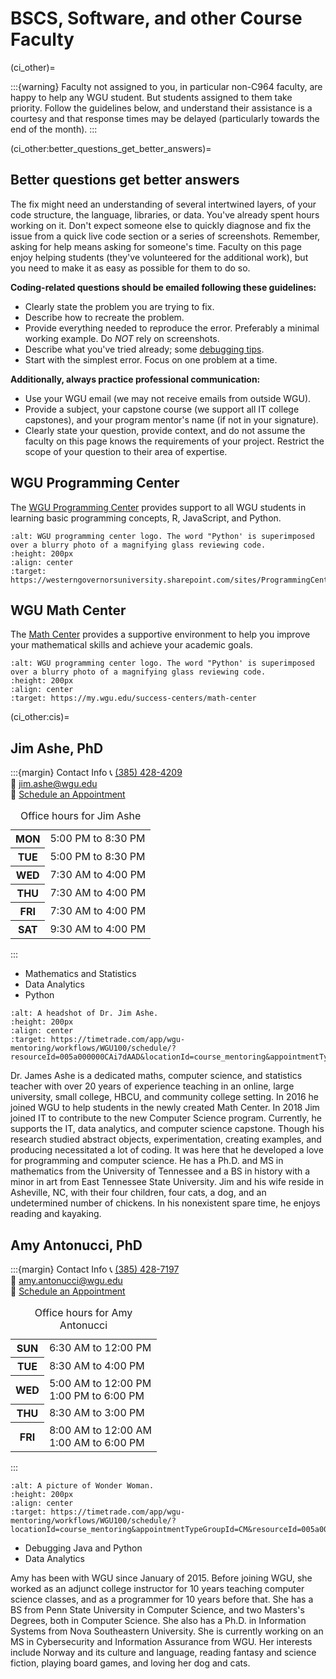# BSCS, Software, and other Course Faculty
<!-- hack to open links in new tab -->
<head>
    <base target="_blank">
</head>

(ci_other)=

:::{warning}
Faculty not assigned to you, in particular non-C964 faculty,  are happy to help any WGU student. But students assigned to them take priority.  Follow the guidelines below, and understand their assistance is a courtesy and that response times may be delayed (particularly towards the end of the month).
:::

(ci_other:better_questions_get_better_answers)=

## Better questions get better answers

The fix might need an understanding of several intertwined layers, of your code structure, the language, libraries, or data. You've already spent hours working on it. Don't expect someone else to quickly diagnose and fix the issue from a quick live code section or a series of screenshots. Remember, asking for help means asking for someone's time. Faculty on this page enjoy helping students (they've volunteered for the additional work), but you need to make it as easy as possible for them to do so.

**Coding-related questions should be emailed following these guidelines:**

- Clearly state the problem you are trying to fix.
- Describe how to recreate the problem.
- Provide everything needed to reproduce the error. Preferably a minimal working example. Do *NOT* rely on screenshots.
- Describe what you've tried already; some [debugging tips](https://www.freecodecamp.org/news/what-is-debugging-how-to-debug-code/).
- Start with the simplest error. Focus on one problem at a time.

**Additionally, always practice professional communication:**

- Use your WGU email (we may not receive emails from outside WGU).
- Provide a subject, your capstone course (we support all IT college capstones), and your program mentor's name (if not in your signature).
- Clearly state your question, provide context, and do not assume the faculty on this page knows the requirements of your project. Restrict the scope of your question to their area of expertise.

## WGU Programming Center

The [WGU Programming Center](https://westerngovernorsuniversity.sharepoint.com/sites/ProgrammingCenter) provides support to all WGU students in learning basic programming concepts, R, JavaScript, and Python. 

```{image} ./url_images/WGU_programming_center_python.png
:alt: WGU programming center logo. The word "Python' is superimposed over a blurry photo of a magnifying glass reviewing code.  
:height: 200px
:align: center
:target: https://westerngovernorsuniversity.sharepoint.com/sites/ProgrammingCenter
```

## WGU Math Center

The [Math Center](https://my.wgu.edu/success-centers/math-center) provides a supportive environment to help you improve your mathematical skills and achieve your academic goals.

```{image} ./url_images/math-center.svg
:alt: WGU programming center logo. The word "Python' is superimposed over a blurry photo of a magnifying glass reviewing code.  
:height: 200px
:align: center
:target: https://my.wgu.edu/success-centers/math-center
```

(ci_other:cis)=
## Jim Ashe, PhD

:::{margin} Contact Info
📞 <a href="tel:+13854284209"> (385) 428-4209</a> </br>
📧 [jim.ashe@wgu.edu](mailto:jim.ashe@wgu.edu?subject=C964%20capstone%) </br>
📅 [Schedule an Appointment](https://timetrade.com/app/wgu-mentoring/workflows/WGU100/schedule/?resourceId=005a000000CAi7dAAD&locationId=course_mentoring&appointmentTypeGroupId=CM&questionId__course_code=C964) </br>
<table _ngcontent-stv-c382="" class="margin--bottom--10"><caption _ngcontent-stv-c382="" class="visually-hidden"> Office hours for Jim Ashe </caption><tr _ngcontent-stv-c382="" class="ng-star-inserted"><th _ngcontent-stv-c382="" class="text--right"><span _ngcontent-stv-c382="" class="table-row"><b _ngcontent-stv-c382="">MON</b></span></th><td _ngcontent-stv-c382=""><div _ngcontent-stv-c382="" class="margin--left ng-star-inserted"><span _ngcontent-stv-c382="">5:00 PM</span> to <span _ngcontent-stv-c382="">8:30 PM </span></div><!----></td></tr><tr _ngcontent-stv-c382="" class="ng-star-inserted"><th _ngcontent-stv-c382="" class="text--right"><span _ngcontent-stv-c382="" class="table-row"><b _ngcontent-stv-c382="">TUE</b></span></th><td _ngcontent-stv-c382=""><div _ngcontent-stv-c382="" class="margin--left ng-star-inserted"><span _ngcontent-stv-c382="">5:00 PM</span> to <span _ngcontent-stv-c382="">8:30 PM </span></div><!----></td></tr><tr _ngcontent-stv-c382="" class="ng-star-inserted"><th _ngcontent-stv-c382="" class="text--right"><span _ngcontent-stv-c382="" class="table-row"><b _ngcontent-stv-c382="">WED</b></span></th><td _ngcontent-stv-c382=""><div _ngcontent-stv-c382="" class="margin--left ng-star-inserted"><span _ngcontent-stv-c382="">7:30 AM</span> to <span _ngcontent-stv-c382="">4:00 PM </span></div><!----></td></tr><tr _ngcontent-stv-c382="" class="ng-star-inserted"><th _ngcontent-stv-c382="" class="text--right"><span _ngcontent-stv-c382="" class="table-row"><b _ngcontent-stv-c382="">THU</b></span></th><td _ngcontent-stv-c382=""><div _ngcontent-stv-c382="" class="margin--left ng-star-inserted"><span _ngcontent-stv-c382="">7:30 AM</span> to <span _ngcontent-stv-c382="">4:00 PM </span></div><!----></td></tr><tr _ngcontent-stv-c382="" class="ng-star-inserted"><th _ngcontent-stv-c382="" class="text--right"><span _ngcontent-stv-c382="" class="table-row"><b _ngcontent-stv-c382="">FRI</b></span></th><td _ngcontent-stv-c382=""><div _ngcontent-stv-c382="" class="margin--left ng-star-inserted"><span _ngcontent-stv-c382="">7:30 AM</span> to <span _ngcontent-stv-c382="">4:00 PM </span></div><!----></td></tr><tr _ngcontent-stv-c382="" class="ng-star-inserted"><th _ngcontent-stv-c382="" class="text--right"><span _ngcontent-stv-c382="" class="table-row"><b _ngcontent-stv-c382="">SAT</b></span></th><td _ngcontent-stv-c382=""><div _ngcontent-stv-c382="" class="margin--left ng-star-inserted"><span _ngcontent-stv-c382="">9:30 AM</span> to <span _ngcontent-stv-c382="">4:00 PM </span></div><!----></td></tr><!----></table>
:::

- Mathematics and Statistics
- Data Analytics
- Python

```{image} ./url_images/jim_ashe-a.jpg
:alt: A headshot of Dr. Jim Ashe.
:height: 200px
:align: center
:target: https://timetrade.com/app/wgu-mentoring/workflows/WGU100/schedule/?resourceId=005a000000CAi7dAAD&locationId=course_mentoring&appointmentTypeGroupId=CM&questionId__course_code=C964
```

<!-- ![A headshot of Dr. Jim Ashe.](./url_images/jim_ashe-a.jpg){height:200px, align=center} -->

Dr. James Ashe is a dedicated maths, computer science, and statistics teacher with over 20 years of experience teaching in an online, large university, small college, HBCU, and community college setting. In 2016 he joined WGU to help students in the newly created Math Center. In 2018 Jim joined IT to contribute to the new Computer Science program. Currently, he supports the IT, data analytics, and computer science capstone. Though his research studied abstract objects, experimentation, creating examples, and producing necessitated a lot of coding. It was here that he developed a love for programming and computer science. He has a Ph.D. and MS in mathematics from the University of Tennessee and a BS in history with a minor in art from East Tennessee State University. Jim and his wife reside in Asheville, NC, with their four children, four cats, a dog, and an undetermined number of chickens. In his nonexistent spare time, he enjoys reading and kayaking. 

## Amy Antonucci, PhD

:::{margin} Contact Info
📞 <a href="tel:+13854287197"> (385) 428-7197</a> </br>
📧 [amy.antonucci@wgu.edu](mailto:amy.antonucci@wgu.edu?subject=C964%20capstone%20related%20question) </br>
📅 [Schedule an Appointment](https://timetrade.com/app/wgu-mentoring/workflows/WGU100/schedule/?locationId=course_mentoring&appointmentTypeGroupId=CM&resourceId=005a000000B2XzeAAF&questionId__course_code=C964) </br>
<table _ngcontent-mdw-c382="" class="margin--bottom--10"><caption _ngcontent-mdw-c382="" class="visually-hidden"> Office hours for Amy Antonucci </caption><tr _ngcontent-mdw-c382="" class="ng-star-inserted"><th _ngcontent-mdw-c382="" class="text--right"><span _ngcontent-mdw-c382="" class="table-row"><b _ngcontent-mdw-c382="">SUN</b></span></th><td _ngcontent-mdw-c382=""><div _ngcontent-mdw-c382="" class="margin--left ng-star-inserted"><span _ngcontent-mdw-c382="">6:30 AM</span> to <span _ngcontent-mdw-c382="">12:00 PM </span></div><!----></td></tr><tr _ngcontent-mdw-c382="" class="ng-star-inserted"><th _ngcontent-mdw-c382="" class="text--right"><span _ngcontent-mdw-c382="" class="table-row"><b _ngcontent-mdw-c382="">TUE</b></span></th><td _ngcontent-mdw-c382=""><div _ngcontent-mdw-c382="" class="margin--left ng-star-inserted"><span _ngcontent-mdw-c382="">8:30 AM</span> to <span _ngcontent-mdw-c382="">4:00 PM </span></div><!----></td></tr><tr _ngcontent-mdw-c382="" class="ng-star-inserted"><th _ngcontent-mdw-c382="" class="text--right"><span _ngcontent-mdw-c382="" class="table-row"><b _ngcontent-mdw-c382="">WED</b></span></th><td _ngcontent-mdw-c382=""><div _ngcontent-mdw-c382="" class="margin--left ng-star-inserted"><span _ngcontent-mdw-c382="">5:00 AM</span> to <span _ngcontent-mdw-c382="">12:00 PM </span></div><div _ngcontent-mdw-c382="" class="margin--left ng-star-inserted"><span _ngcontent-mdw-c382="">1:00 PM</span> to <span _ngcontent-mdw-c382="">6:00 PM </span></div><!----></td></tr><tr _ngcontent-mdw-c382="" class="ng-star-inserted"><th _ngcontent-mdw-c382="" class="text--right"><span _ngcontent-mdw-c382="" class="table-row"><b _ngcontent-mdw-c382="">THU</b></span></th><td _ngcontent-mdw-c382=""><div _ngcontent-mdw-c382="" class="margin--left ng-star-inserted"><span _ngcontent-mdw-c382="">8:30 AM</span> to <span _ngcontent-mdw-c382="">3:00 PM </span></div><!----></td></tr><tr _ngcontent-mdw-c382="" class="ng-star-inserted"><th _ngcontent-mdw-c382="" class="text--right"><span _ngcontent-mdw-c382="" class="table-row"><b _ngcontent-mdw-c382="">FRI</b></span></th><td _ngcontent-mdw-c382=""><div _ngcontent-mdw-c382="" class="margin--left ng-star-inserted"><span _ngcontent-mdw-c382="">8:00 AM</span> to <span _ngcontent-mdw-c382="">12:00 AM </span></div><div _ngcontent-mdw-c382="" class="margin--left ng-star-inserted"><span _ngcontent-mdw-c382="">1:00 AM</span> to <span _ngcontent-mdw-c382="">6:00 PM </span></div><!----></td></tr><!----></table>
:::

```{image} ./url_images/wonderwoman1.png
:alt: A picture of Wonder Woman.
:height: 200px
:align: center
:target: https://timetrade.com/app/wgu-mentoring/workflows/WGU100/schedule/?locationId=course_mentoring&appointmentTypeGroupId=CM&resourceId=005a000000B2XzeAAF&questionId__course_code=C964
```

- Debugging Java and Python
- Data Analytics

Amy has been with WGU since January of 2015.  Before joining WGU, she worked as an adjunct college instructor for 10 years teaching computer science classes, and as a programmer for 10 years before that.  She has a BS from Penn State University in Computer Science, and two Masters's Degrees, both in Computer Science. She also has a Ph.D. in Information Systems from Nova Southeastern University. She is currently working on an MS in Cybersecurity and Information Assurance from WGU. Her interests include Norway and its culture and language, reading fantasy and science fiction, playing board games, and loving her dog and cats.

<!-- ## Mark Denchy, MBA -->
<!-- 
:::{margin} Contact Info
📧 [mark.denchy@wgu.edu](mailto:mark.denchy@wgu.edu?subject=C964%20capstone%20related%20question) </br>
📅 [Schedule an Appointment](https://scheduling.wgu.edu/wgu-mentoring/workflows/WGU100/schedule/?locationId=course_mentoring&appointmentTypeGroupId=CM&resourceId=0053x00000FoVG6AAN&ch=emailsignature&questionId__course_code=C964) </br>
<table _ngcontent-xlb-c382="" class="margin--bottom--10"><caption _ngcontent-xlb-c382="" class="visually-hidden"> Office hours for Mark Denchy </caption><tr _ngcontent-xlb-c382="" class="ng-star-inserted"><th _ngcontent-xlb-c382="" class="text--right"><span _ngcontent-xlb-c382="" class="table-row"><b _ngcontent-xlb-c382="">SUN</b></span></th><td _ngcontent-xlb-c382=""><div _ngcontent-xlb-c382="" class="margin--left ng-star-inserted"><span _ngcontent-xlb-c382="">7:00 AM</span> to <span _ngcontent-xlb-c382="">3:00 PM </span></div><!---->
<!-- </td></tr><tr _ngcontent-xlb-c382="" class="ng-star-inserted"><th _ngcontent-xlb-c382="" class="text--right"><span _ngcontent-xlb-c382="" class="table-row"><b _ngcontent-xlb-c382="">WED</b></span></th><td _ngcontent-xlb-c382=""><div _ngcontent-xlb-c382="" class="margin--left ng-star-inserted"><span _ngcontent-xlb-c382="">3:00 PM</span> to <span _ngcontent-xlb-c382="">7:00 PM </span></div><!---->
<!-- </td></tr><tr _ngcontent-xlb-c382="" class="ng-star-inserted"><th _ngcontent-xlb-c382="" class="text--right"><span _ngcontent-xlb-c382="" class="table-row"><b _ngcontent-xlb-c382="">SAT</b></span></th><td _ngcontent-xlb-c382=""><div _ngcontent-xlb-c382="" class="margin--left ng-star-inserted"><span _ngcontent-xlb-c382="">7:00 AM</span> to <span _ngcontent-xlb-c382="">3:00 PM </span></div><!---->
<!-- </td></tr></table> -->
<!-- ::: -->
<!-- ```{image} ./url_images/superman1.jpg
:alt: A picture of Superman flying.
:height: 200px
:align: center
:target: https://scheduling.wgu.edu/wgu-mentoring/workflows/WGU100/schedule/?locationId=course_mentoring&appointmentTypeGroupId=CM&resourceId=0053x00000FoVG6AAN&ch=emailsignature&questionId__course_code=C964
``` -->
<!-- 
- Debugging Java and Python
- Data Analytics

Holding bachelor's and master’s degrees in Business Administration and Economic Leadership, Mark has enjoyed teaching as an adjunct professor for the past six years, covering Computer Science and Business-related courses at both the undergraduate and graduate levels. Currently, Mark is working on his Ph.D. in Information Systems with a focus on Internet of Things (IoT) device interaction.

Mark comes to WGU with a global background spanning thirty years in commercial software engineering and currently leading the Software Modernization efforts for the top Pharmaceutical Automation company worldwide. He is also a certified ScrumMaster.

On teaching, Mark cites he “…fiercely believes that everyone deserves the opportunity of advancing their education, in a supportive and nurturing environment. This approach sets the stage for the success of the next generation of students.” -->
